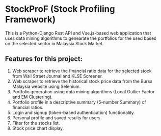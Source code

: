 # StockProF (Stock Profiling Framework)
This is a Python-Django Rest API and Vue.js-based web application that uses data mining algorithms to genearate the portfolios for the used based on the selected sector in Malaysia Stock Market.

## Features for this project:
1. Web scraper to retrieve the financial ratio data for the selected stock from Wall Street Journal and KLSE Screener.
2. Web scraper to retrieve the historical stock price data from the Bursa Malaysia website using Selenium.
3. Portfolio generation using data mining algorithms (Local Outlier Factor and EM Clustering).
4. Portfolio profile in a descriptive summary (5-number Summary) of financial ratios.
5. Login and signup (token-based authentication) functionality.
6. Personal profile and saved results for users.
7. Filter for the stocks list.
8. Stock price chart display.
